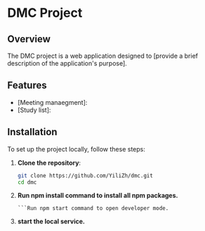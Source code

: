 # DMC Project

## Overview

The DMC project is a web application designed to [provide a brief description of the application's purpose].

## Features

- [Meeting manaegment]:
- [Study list]:

## Installation

To set up the project locally, follow these steps:

1. **Clone the repository**:
   ```bash
   git clone https://github.com/YiliZh/dmc.git
   cd dmc

2. **Run npm install command to install all npm packages.**
   ```Run json-server --watch ./src/db/data.json --port 3005 command to run local API.
   ```Run npm start command to open developer mode.
   
3.  **start the local service.**
   ```Localhost port: http://localhost:3005/meetings
